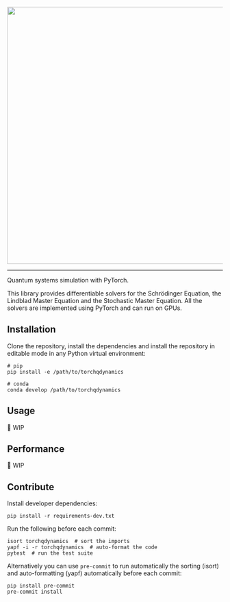 <p align="center">
<img src="https://github.com/PierreGuilmin/torchqdynamics/blob/795768e392760ebf097392396367191f03fe39aa/media/torchqdynamics_logo.png" width="600">
</p>

---

Quantum systems simulation with PyTorch.

This library provides differentiable solvers for the Schrödinger Equation, the Lindblad Master Equation and the Stochastic Master Equation. All the solvers are implemented using PyTorch and can run on GPUs.

## Installation
Clone the repository, install the dependencies and install the repository in editable mode in any Python virtual environment:
```shell
# pip
pip install -e /path/to/torchqdynamics

# conda
conda develop /path/to/torchqdynamics
```

## Usage
:construction: WIP

## Performance
:construction: WIP

## Contribute
Install developer dependencies:
```shell
pip install -r requirements-dev.txt
```

Run the following before each commit:
```shell
isort torchqdynamics  # sort the imports
yapf -i -r torchqdynamics  # auto-format the code
pytest  # run the test suite
```

Alternatively you can use `pre-commit` to run automatically the sorting (isort)
and auto-formatting (yapf) automatically before each commit:
```shell
pip install pre-commit
pre-commit install
```
